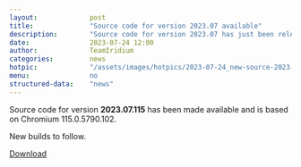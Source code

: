```yaml
---
layout: 			post
title:  			"Source code for version 2023.07 available"
description: 		"Source code for version 2023.07 has just been released and can be downloaded as of now."
date:	 			2023-07-24 12:00
author:				TeamIridium
categories:			news
hotpic:				"/assets/images/hotpics/2023-07-24_new-source-2023-07.jpg"
menu: 				no
structured-data:	"news"
---
```

Source code for version **2023.07.115** has been made available and is based on Chromium 115.0.5790.102.   

New builds to follow. 

<a href="/downloads/source" class="button download" title="download Iridium Browser">Download</a>